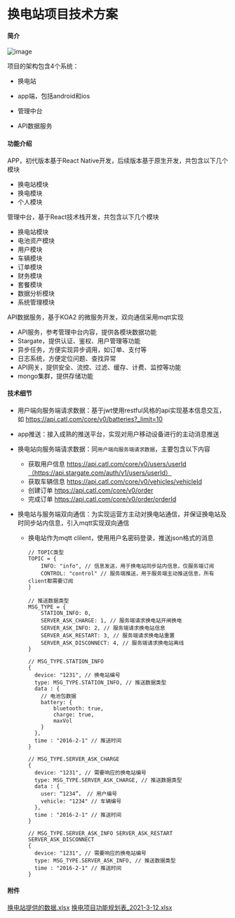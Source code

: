 # 换电站项目技术方案

#### 简介

![image](https://user-images.githubusercontent.com/12853609/112920224-1d8fe680-913b-11eb-80ab-f904db76cb5a.png)

项目的架构包含4个系统：

* 换电站

* app端，包括android和ios

* 管理中台

* API数据服务

#### 功能介绍

APP，初代版本基于React Native开发，后续版本基于原生开发，共包含以下几个模块

- 换电站模块
- 换电模块
- 个人模块

管理中台，基于React技术栈开发，共包含以下几个模块

- 换电站模块
- 电池资产模块
- 用户模块
- 车辆模块
- 订单模块
- 财务模块
- 套餐模块
- 数据分析模块
- 系统管理模块

API数据服务，基于KOA2 的微服务开发，双向通信采用mqtt实现

- API服务，参考管理中台内容，提供各模块数据功能
- Stargate，提供认证、鉴权、用户管理等功能
- 异步任务，方便实现异步调用，如订单、支付等
- 日志系统，方便定位问题、查找异常
- API网关，提供安全、流控、过滤、缓存、计费、监控等功能
- mongo集群，提供存储功能

#### 技术细节

- 用户端向服务端请求数据：基于jwt使用restful风格的api实现基本信息交互，如  https://api.catl.com/core/v0/batteries?_limit=10

- app推送：接入成熟的推送平台，实现对用户移动设备进行的主动消息推送

- 换电站向服务端请求数据：同`用户端向服务端请求数据`，主要包含以下内容

  - 获取用户信息  https://api.catl.com/core/v0/users/userId（https://api.stargate.com/auth/v1/users/userId）
  - 获取车辆信息  https://api.catl.com/core/v0/vehicles/vehicleId
  - 创建订单 https://api.catl.com/core/v0/order
  - 完成订单 https://api.catl.com/core/v0/order/orderId

- 换电站与服务端双向通信：为实现运营方主动对换电站通信，并保证换电站及时同步站内信息，引入mqtt实现双向通信

  - 换电站作为mqtt clilent，使用用户名密码登录，推送json格式的消息

    ```
    // TOPIC类型
    TOPIC = {
    	INFO: "info", // 信息发送，用于换电站同步站内信息，仅服务端订阅
    	CONTROL: "control" // 服务端推送，用于服务端主动推送信息，所有client都需要订阅
    }
    
    // 推送数据类型
    MSG_TYPE = {
    	STATION_INFO: 0,
    	SERVER_ASK_CHARGE: 1, // 服务端请求换电站开闸换电
    	SERVER_ASK_INFO: 2, // 服务端请求换电站信息
    	SERVER_ASK_RESTART: 3, // 服务端请求换电站重置
    	SERVER_ASK_DISCONNECT: 4, // 服务端请求换电站离线
    }
    
    // MSG_TYPE.STATION_INFO
    {
      device: "1231", // 换电站编号
      type: MSG_TYPE.STATION_INFO, // 推送数据类型
      data : {
      	// 电池包数据
      	battery: {
      		bluetooth: true,
            charge: true,
            maxVol
      	}
      },
      time : "2016-2-1" // 推送时间
    }
    
    // MSG_TYPE.SERVER_ASK_CHARGE
    {
      device: "1231", // 需要响应的换电站编号
      type: MSG_TYPE.SERVER_ASK_CHARGE, // 推送数据类型
      data : {
      	user: “1234”， // 用户编号
      	vehicle: "1234" // 车辆编号
      },
      time : "2016-2-1" // 推送时间
    }
    
    // MSG_TYPE.SERVER_ASK_INFO SERVER_ASK_RESTART SERVER_ASK_DISCONNECT
    {
      device: "1231", // 需要响应的换电站编号
      type: MSG_TYPE.SERVER_ASK_INFO, // 推送数据类型
      time : "2016-2-1" // 推送时间
    }
    ```

#### 附件
[换电站提供的数据.xlsx](https://github.com/cc3630/github-test/files/6225551/default.xlsx)
[换电项目功能规划表_2021-3-12.xlsx](https://github.com/cc3630/github-test/files/6225552/_2021-3-12.xlsx)
